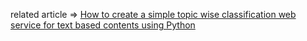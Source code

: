related article => [How to create a simple topic wise classification web service for text based contents using Python](https://medium.com/@hiranhsw/how-to-create-a-simple-topic-wise-classification-web-service-for-text-based-contents-using-python-29710e72969)
